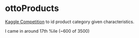 # ottoProducts
[Kaggle Competition](https://www.kaggle.com/c/otto-group-product-classification-challenge/) to id product category given characteristics.

I came in around 17th %ile (~600 of 3500)
